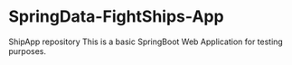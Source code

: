 # SpringData-FightShips-App
ShipApp repository
This is a basic SpringBoot Web Application for testing purposes.
